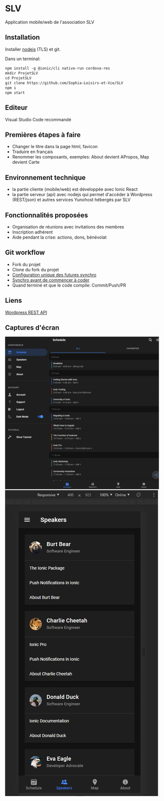 # SLV
Application mobile/web de l'association SLV

## Installation
Installer [nodejs](https://nodejs.org/en/download/) (TLS) et git.

Dans un terminal:
```
npm install -g @ionic/cli native-run cordova-res
mkdir ProjetSLV
cd ProjetSLV
git clone https://github.com/Sophia-Loisirs-et-Vie/SLV
npm i
npm start
```

## Editeur
Visual Studio Code recommandé

## Premières étapes à faire
* Changer le titre dans la page html, favicon
* Traduire en français
* Renommer les composants, exemples: About devient APropos, Map devient Carte

## Environnement technique
* la partie cliente (mobile/web) est développée avec Ionic React
* la partie serveur (api) avec nodejs qui permet d'accéder à Wordpress (REST/json) et autres services Yunohost hébergés par SLV

## Fonctionnalités proposées
* Organisation de réunions avec invitations des membres
* Inscription adhérent
* Aide pendant la crise: actions, dons, bénévolat

## Git workflow
* Fork du projet
* Clone du fork du projet
* [Configuration unique des futures synchro](https://help.github.com/en/github/collaborating-with-issues-and-pull-requests/configuring-a-remote-for-a-fork)
* [Synchro avant de commencer à coder](https://help.github.com/en/github/collaborating-with-issues-and-pull-requests/syncing-a-fork)
* Quand terminé et que le code compile: Commit/Push/PR

## Liens
[Wordpress REST API](https://developer.wordpress.org/rest-api/)

## Captures d'écran
![web](https://github.com/Sophia-Loisirs-et-Vie/SLV/blob/master/resources/screenshots/ionicreactslv.jpg?raw=true)
![mobile](https://github.com/Sophia-Loisirs-et-Vie/SLV/blob/master/resources/screenshots/ionicreactslvmobile.jpg?raw=true)